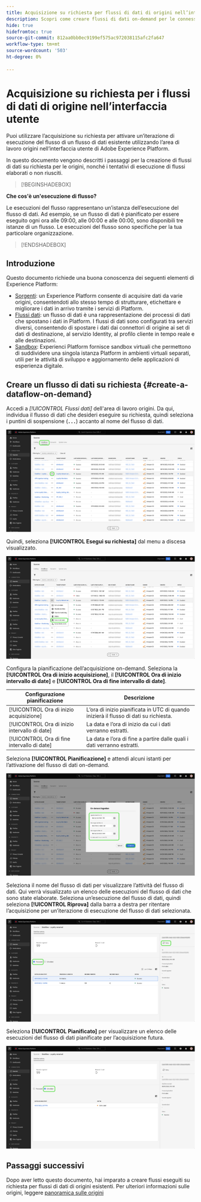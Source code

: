```yaml
---
title: Acquisizione su richiesta per flussi di dati di origini nell’interfaccia utente
description: Scopri come creare flussi di dati on-demand per le connessioni sorgente utilizzando l’interfaccia utente di Experienci Platform.
hide: true
hidefromtoc: true
source-git-commit: 812aa0bb0ec9199ef575ac972038115afc2fa647
workflow-type: tm+mt
source-wordcount: '503'
ht-degree: 0%

---
```


# Acquisizione su richiesta per i flussi di dati di origine nell’interfaccia utente

Puoi utilizzare l’acquisizione su richiesta per attivare un’iterazione di esecuzione del flusso di un flusso di dati esistente utilizzando l’area di lavoro origini nell’interfaccia utente di Adobe Experience Platform.

In questo documento vengono descritti i passaggi per la creazione di flussi di dati su richiesta per le origini, nonché i tentativi di esecuzione di flussi elaborati o non riusciti.

>[!BEGINSHADEBOX]

**Che cos&#39;è un&#39;esecuzione di flusso?**

Le esecuzioni del flusso rappresentano un’istanza dell’esecuzione del flusso di dati. Ad esempio, se un flusso di dati è pianificato per essere eseguito ogni ora alle 09:00, alle 00:00 e alle 00:00, sono disponibili tre istanze di un flusso. Le esecuzioni del flusso sono specifiche per la tua particolare organizzazione.

>[!ENDSHADEBOX]

## Introduzione

Questo documento richiede una buona conoscenza dei seguenti elementi di Experience Platform:

* [Sorgenti](../../home.md): un Experience Platform consente di acquisire dati da varie origini, consentendoti allo stesso tempo di strutturare, etichettare e migliorare i dati in arrivo tramite i servizi di Platform.
* [Flussi dati](../../../dataflows/home.md): un flusso di dati è una rappresentazione dei processi di dati che spostano i dati in Platform. I flussi di dati sono configurati tra servizi diversi, consentendo di spostare i dati dai connettori di origine ai set di dati di destinazione, al servizio Identity, al profilo cliente in tempo reale e alle destinazioni.
* [Sandbox](../../../sandboxes/home.md): Experienci Platform fornisce sandbox virtuali che permettono di suddividere una singola istanza Platform in ambienti virtuali separati, utili per le attività di sviluppo e aggiornamento delle applicazioni di esperienza digitale.

## Creare un flusso di dati su richiesta {#create-a-dataflow-on-demand}

Accedi a *[!UICONTROL Flussi dati]* dell&#39;area di lavoro origini. Da qui, individua il flusso di dati che desideri eseguire su richiesta, quindi seleziona i puntini di sospensione (**`...`**) accanto al nome del flusso di dati.

![Elenco di flussi di dati nell’area di lavoro delle origini.](../../images/tutorials/on-demand/select-dataflow.png)

Quindi, seleziona **[!UICONTROL Esegui su richiesta]** dal menu a discesa visualizzato.

![Un menu a discesa con l’opzione Esegui su richiesta selezionata.](../../images/tutorials/on-demand/run-on-demand.png)

Configura la pianificazione dell’acquisizione on-demand. Seleziona la **[!UICONTROL Ora di inizio acquisizione]**, il **[!UICONTROL Ora di inizio intervallo di date]** e **[!UICONTROL Ora di fine intervallo di date]**.

| Configurazione pianificazione | Descrizione |
| --- | --- |
| [!UICONTROL Ora di inizio acquisizione] | L’ora di inizio pianificata in UTC di quando inizierà il flusso di dati su richiesta. |
| [!UICONTROL Ora di inizio intervallo di date] | La data e l’ora di inizio da cui i dati verranno estratti. |
| [!UICONTROL Ora di fine intervallo di date] | La data e l’ora di fine a partire dalle quali i dati verranno estratti. |

Seleziona **[!UICONTROL Pianificazione]** e attendi alcuni istanti per l’attivazione del flusso di dati on-demand.

![Finestra di configurazione della pianificazione per l’acquisizione su richiesta.](../../images/tutorials/on-demand/configure-schedule.png)

Seleziona il nome del flusso di dati per visualizzare l’attività del flusso di dati. Qui verrà visualizzato un elenco delle esecuzioni del flusso di dati che sono state elaborate. Seleziona un’esecuzione del flusso di dati, quindi seleziona **[!UICONTROL Riprova]** dalla barra a destra per ritentare l’acquisizione per un’iterazione di esecuzione del flusso di dati selezionata.

![Elenco dei flussi elaborati eseguiti per un flusso di dati selezionato.](../../images/tutorials/on-demand/processed.png)

Seleziona **[!UICONTROL Pianificato]** per visualizzare un elenco delle esecuzioni del flusso di dati pianificate per l’acquisizione futura.

![Elenco di flussi pianificati eseguiti per un flusso di dati selezionato.](../../images/tutorials/on-demand/scheduled.png)

## Passaggi successivi

Dopo aver letto questo documento, hai imparato a creare flussi eseguiti su richiesta per flussi di dati di origini esistenti. Per ulteriori informazioni sulle origini, leggere [panoramica sulle origini](../../home.md)